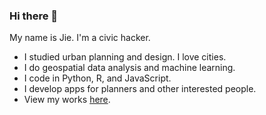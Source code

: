 ### Hi there 👋

My name is Jie. I'm a civic hacker.

- I studied urban planning and design. I love cities.
- I do geospatial data analysis and machine learning.
- I code in Python, R, and JavaScript.
- I develop apps for planners and other interested people.
- View my works [here](https://jieliurban.com).
